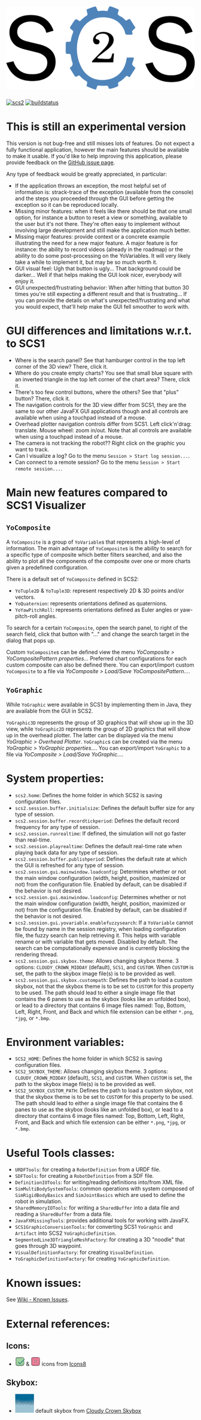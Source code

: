# ![SCS2](logo/SCS2.png)
[ ![scs2](https://maven-badges.herokuapp.com/maven-central/us.ihmc/scs2-definition/badge.svg?style=plastic)](https://maven-badges.herokuapp.com/maven-central/us.ihmc/scs2-definition)
[ ![buildstatus](https://bamboo.ihmc.us/plugins/servlet/wittified/build-status/LIBS-SIMULATIONCONSTRUCTIONSET2)](https://bamboo.ihmc.us/plugins/servlet/wittified/build-status/LIBS-SIMULATIONCONSTRUCTIONSET2)

# This is still an experimental version
This version is not bug-free and still misses lots of features.
Do not expect a fully functional application, however the main features should be available to make it usable.
If you'd like to help improving this application, please provide feedback on the [GitHub issue page](https://github.com/ihmcrobotics/simulation-construction-set-2/issues).

Any type of feedback would be greatly appreciated, in particular:
- If the application throws an exception, the most helpful set of information is: strack-trace of the exception (available from the console) and the steps you proceeded through the GUI before getting the exception so it can be reproduced locally.
- Missing minor features: when it feels like there should be that one small option, for instance a button to reset a view or something, available to the user but it's not there. They're often easy to implement without involving large development and still make the application much better.
- Missing major features: provide context or a concrete example illustrating the need for a new major feature. A major feature is for instance: the ability to record videos (already in the roadmap) or the ability to do some post-processing on the YoVariables. It will very likely take a while to implement it, but may be so much worth it.
- GUI visual feel: Ugh that button is ugly... That background could be darker... Well if that helps making the GUI look nicer, everybody will enjoy it.
- GUI unexpected/frustrating behavior: When after hitting that button 30 times you're still expecting a different result and that is frustrating... If you can provide the details on what's unexpected/frustrating and what you would expect, that'll help make the GUI fell smoother to work with.

# GUI differences and limitations w.r.t. to SCS1
- Where is the search panel? See that hamburger control in the top left corner of the 3D view? There, click it.
- Where do you create empty charts? You see that small blue square with an inverted triangle in the top left corner of the chart area? There, click it.
- There's too few control buttons, where the others? See that "plus" button? There, click it.
- The navigation controls for the 3D view differ from SCS1, they are the same to our other JavaFX GUI applications though and all controls are available when using a touchpad instead of a mouse.
- Overhead plotter navigation controls differ from SCS1. Left click'n'drag: translate. Mouse wheel: zoom in/out. Note that all controls are available when using a touchpad instead of a mouse.
- The camera is not tracking the robot?? Right click on the graphic you want to track.
- Can I visualize a log? Go to the menu `Session > Start log session...`.
- Can connect to a remote session? Go to the menu `Session > Start remote session...`.

# Main new features compared to SCS1 Visualizer
## `YoComposite`
A `YoComposite` is a group of `YoVariable`s that represents a high-level of information.
The main advantage of `YoComposite`s is the ability to search for a specific type of composite which better filters searched, and also the ability to plot all the components of the composite over one or more charts given a predefined configuration.

There is a default set of `YoComposite` defined in SCS2:
- `YoTuple2D` & `YoTuple3D`: represent respectively 2D & 3D points and/or vectors.
- `YoQuaternion`: represents orientations defined as quaternions.
- `YoYawPitchRoll`: represents orientations defined as Euler angles or yaw-pitch-roll angles.

To search for a certain `YoComposite`, open the search panel, to right of the search field, click that button with "..." and change the search target in the dialog that pops up.

Custom `YoComposite`s can be defined view the menu _YoComposite > YoCompositePattern properties..._
Preferred chart configurations for each custom composite can also be defined there. You can export/import custom `YoComposite` to a file via _YoComposite > Load/Save YoCompositePattern..._.

## `YoGraphic`
While `YoGraphic` were available in SCS1 by implementing them in Java, they are available from the GUI in SCS2.

`YoGraphic3D` represents the group of 3D graphics that will show up in the 3D view, while `YoGraphic2D` represents the group of 2D graphics that will show up in the overhead plotter. The latter can be displayed via the menu _YoGraphic > Overhead Plotter_.
`YoGraphic`s can be created via the menu _YoGraphic > YoGraphic properties..._. You can export/import `YoGraphic` to a file via _YoComposite > Load/Save YoGraphic..._.

# System properties:
- `scs2.home`: Defines the home folder in which SCS2 is saving configuration files.
- `scs2.session.buffer.initialsize`: Defines the default buffer size for any type of session.
- `scs2.session.buffer.recordtickperiod`: Defines the default record frequency for any type of session.
- `scs2.session.runrealtime`: If defined, the simulation will not go faster than real-time.
- `scs2.session.playrealtime`: Defines the default real-time rate when playing back data for any type of session.
- `scs2.session.buffer.publishperiod`: Defines the default rate at which the GUI is refreshed for any type of session.
- `scs2.session.gui.mainwindow.loadconfig`: Determines whether or not the main window configuration (width, height, position, maximized or not) from the configuration file. Enabled by default, can be disabled if the behavior is not desired.
- `scs2.session.gui.mainwindow.loadconfig`: Determines whether or not the main window configuration (width, height, position, maximized or not) from the configuration file. Enabled by default, can be disabled if the behavior is not desired.
- `scs2.session.gui.yovariable.enablefuzzysearch`: If a `YoVariable` cannot be found by name in the session registry, when loading configuration file, the fuzzy search can help retrieving it. This helps with variable rename or with variable that gets moved. Disabled by default. The search can be computationally expensive and is currently blocking the rendering thread.
- `scs2.session.gui.skybox.theme`: Allows changing skybox theme. 3 options: `CLOUDY_CROWN_MIDDAY` (default), `SCS1`, and `CUSTOM`. When `CUSTOM` is set, the path to the skybox image file(s) is to be provided as well.
- `scs2.session.gui.skybox.custompath`: Defines the path to load a custom skybox, not that the skybox theme is to be set to `CUSTOM` for this property to be used. The path should lead to either a single image file that contains the 6 panes to use as the skybox (looks like an unfolded box), or lead to a directory that contains 6 image files named: Top, Bottom, Left, Right, Front, and Back and which file extension can be either `*.png`, `*jpg`, or `*.bmp`.

# Environment variables:
- `SCS2_HOME`: Defines the home folder in which SCS2 is saving configuration files.
- `SCS2_SKYBOX_THEME`: Allows changing skybox theme. 3 options: `CLOUDY_CROWN_MIDDAY` (default), `SCS1`, and `CUSTOM`. When `CUSTOM` is set, the path to the skybox image file(s) is to be provided as well.
- `SCS2_SKYBOX_CUSTOM_PATH`: Defines the path to load a custom skybox, not that the skybox theme is to be set to `CUSTOM` for this property to be used. The path should lead to either a single image file that contains the 6 panes to use as the skybox (looks like an unfolded box), or lead to a directory that contains 6 image files named: Top, Bottom, Left, Right, Front, and Back and which file extension can be either `*.png`, `*jpg`, or `*.bmp`.

# Useful Tools classes:
- `URDFTools`: for creating a `RobotDefinition` from a URDF file.
- `SDFTools`: for creating a `RobotDefinition` from a SDF file.
- `DefinitionIOTools`: for writing/reading definitions into/from XML file.
- `SimMultiBodySystemTools`: common operations with system composed of `SimRigidBodyBasics` and `SimJointBasics` which are used to define the robot in simulation.
- `SharedMemoryIOTools`: for writing a `SharedBuffer` into a data file and reading a `SharedBuffer` from a data file.
- `JavaFXMissingTools`: provides additional tools for working with JavaFX.
- `SCS1GraphicConversionTools`: for converting SCS1 `YoGraphic` and `Artifact` into SCS2 `YoGraphicDefinition`.
- `SegmentedLine3DTriangleMeshFactory`: for creating a 3D "noodle" that goes through 3D waypoint.
- `VisualDefinitionFactory`: for creating `VisualDefinition`.
- `YoGraphicDefinitionFactory`: for creating `YoGraphicDefinition`.

# Known issues:
See [Wiki - Known Issues](https://github.com/ihmcrobotics/simulation-construction-set-2/wiki/Known-Issues).

# External references:
## Icons:
- <img src="scs2-session-visualizer-jfx/src/main/resources/icons/valid-icon.png" alt="Valid icon" width="25"/> & <img src="scs2-session-visualizer-jfx/src/main/resources/icons/invalid-icon.png" alt="Invalid icon" width="25"/> icons from <a href="https://icons8.com/icons/">Icons8</a>

## Skybox:
- <img src="scs2-session-visualizer-jfx/src/main/resources/skybox/cloudy/Front.png" alt="Skybox" width="50"/> default skybox from <a href="https://assetstore.unity.com/packages/2d/textures-materials/sky/farland-skies-cloudy-crown-60004">Cloudy Crown Skybox</a>




